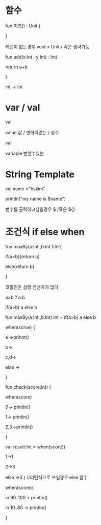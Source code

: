 # 함수

fun   이름() : Unit {



}



리턴이 없는경우 void > Unit  / 혹은 생략가능 



fun add(x:Int , y:Int) : Int{

return a+b

}

int -> Int 



# var / val

val 

value 값 / 변하지않는 / 상수

var 

variable  변할수있는 



# String Template



val name ="hskim"

println("my name is $name")



변수를 출력하고싶을경우 $   /혹은 ${}



# 조건식 if else when

fun maxBy(a:Int ,b:Int ):Int{

if(a>b){return a}

else{return b}

}



코틀린은 삼항 연산자가 없다 

a>b ? a:b

if(a>b) a else b



fun maxBy(a:Int ,b:Int):Int = if(a>b) a else b



when(scroe) {

a ->prinnt()

b->

c,d->

else ->

}



fun  check(score:Int) {

when(score)

0-> println()

1-> println()

2,3->println()

}



var result:Int = when(score){

1->1

2->3

else ->3 }   //리턴식으로 쓰일경우 else 필수 



when(score){

in 90..100-> println()

in 10..80 -> println()

}
